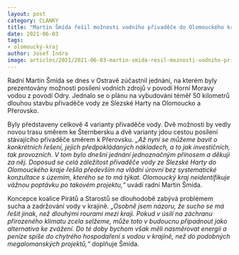 ```yaml
---
layout: post
category: CLANKY
title: "Martin Šmída řešil možnosti vodního přivaděče do Olomouckého kraje ze Slezské Harty"
date: 2021-06-03
tags: 
- olomoucký-kraj
author: Josef Indra
image: articles/2021/2021-06-03-martin-smida-resil-moznosti-vodniho-privadece-do-olomouckeho-kraje-ze-slezske-harty.jpg  #751x422 pixelu
---
```

Radní Martin Šmída se dnes v Ostravě zúčastnil jednání, na kterém byly prezentovány možnosti posílení vodních zdrojů v povodí Horní Moravy vodou z povodí Odry. Jednalo se o plánu na vybudování téměř 50 kilometrů dlouhou stavbu přivaděče vody ze Slezské Harty na Olomoucko a Přerovsko.

Byly představeny celkově 4 varianty přivaděče vody. Dvě možnosti by vedly novou trasu směrem ke Šternbersku a dvě varianty jdou cestou posílení stávajícího přivaděče směrem k Přerovsku. *„Až nyní se můžeme bavit o konkrétních řešení, jejich předpokládaných nákladech, a to jak investičních, tak provozních. V tom bylo dnešní jednání jednoznačným přínosem a děkuji za něj. Doposud se celá záležitost přivaděče vody ze Slezské Harty do Olomouckého kraje řešila především na vládní úrovni bez systematické konzultace s územím, kterého se to má týkat. Olomoucký kraj neidentifikuje vážnou poptávku po takovém projektu,“* uvádí radní Martin Šmída.

Koncepce koalice Pirátů a Starostů se dlouhodobě zabývá problémem sucha a zadržování vody v krajině. *„Osobně jsem názoru, že sucho se má řešit jinak, než dlouhými rourami mezi kraji. Pokud v úsilí na záchranu přirozeného klimatu zcela selžeme, může toto v budoucnu připadnout jako alternativa ke zvážení. Do té doby bychom však měli nasměrovat energii a peníze spíše do chytrého hospodaření s vodou v krajině, než do podobných megalomanských projektů,“* doplňuje Šmída.
